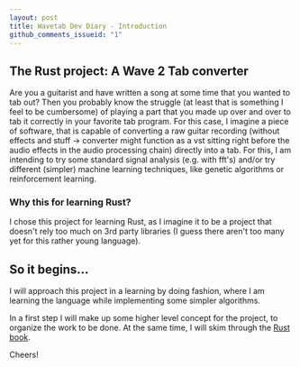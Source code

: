 ```yaml
---
layout: post
title: Wavetab Dev Diary - Introduction
github_comments_issueid: "1"
---
```


## The Rust project: A Wave 2 Tab converter
Are you a guitarist and have written a song at some time that you wanted to tab out? Then you probably know the struggle (at least that is something I feel to be cumbersome) of playing a part that you made up over and over to tab it correctly in your favorite tab program. For this case, I imagine a piece of software, that is capable of converting a raw guitar recording (without effects and stuff -> converter might function as a vst sitting right before the audio effects in the audio processing chain) directly into a tab. For this, I am intending to try some standard signal analysis (e.g. with fft's) and/or try different (simpler) machine learning techniques, like genetic algorithms or reinforcement learning.

### Why this for learning Rust?
I chose this project for learning Rust, as I imagine it to be a project that doesn't rely too much on 3rd party libraries (I guess there aren't too many yet for this rather young language). 

## So it begins...
I will approach this project in a learning by doing fashion, where I am learning the language while implementing some simpler algorithms.

In a first step I will make up some higher level concept for the project, to organize the work to be done. At the same time, I will skim through the [Rust book](https://doc.rust-lang.org/book/second-edition/).

Cheers!